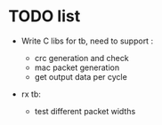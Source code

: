 # TODO list

- Write C libs for tb, need to support :
    - crc generation and check
    - mac packet generation
    - get output data per cycle

- rx tb:
    - test different packet widths
